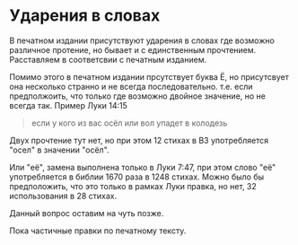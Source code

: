 # Ударения в словах

В печатном издании присутствуют ударения в словах где возможно различное протение, но бывает и с единственным прочтением.
Расставляем в соответсвии с печатным изданием.

Помимо этого в печатном издании прсутствует буква Ё, но присутсвует она несколько странно и не всегда последовательно.
т.е. если предполжоить, что только где возможно двойное значение, но не всегда так. 
Пример Луки 14:15

> если у кого из вас осёл или вол упадет в колодезь

Двух прочтение тут нет, но при этом 12 стихах в ВЗ употребляется "осел" в значении "осёл".

Или "её", замена выполнена только в Луки 7:47, при этом слово "её" употребляется в библии 1670 раза в 1248 стихах.
Можно было бы предположить, что это только в рамках Луки правка, но нет, 32 использования в 28 стихах.

Данный вопрос оставим на чуть позже.

Пока частичные правки по печатному тексту.
